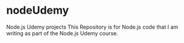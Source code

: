 # nodeUdemy
Node.js Udemy projects
This Repository is for Node.js code that I am writing as part of the Node.js Udemy course. 
